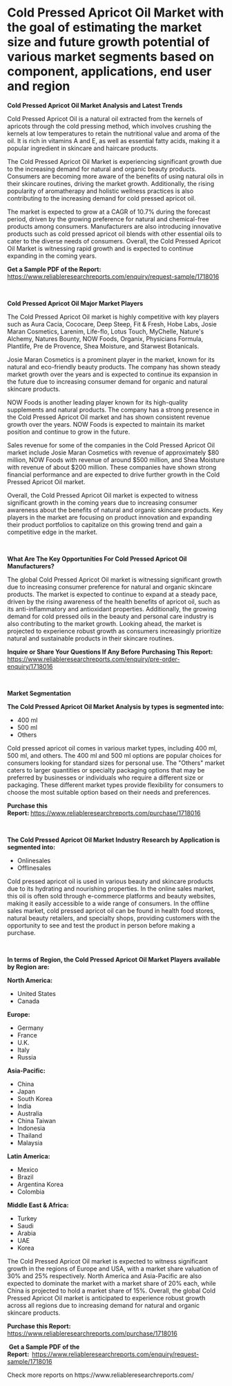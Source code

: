 <p><h1>Cold Pressed Apricot Oil Market with the goal of estimating the market size and future growth potential of various market segments based on component, applications, end user and region</h1></p><p><strong>Cold Pressed Apricot Oil Market Analysis and Latest Trends</strong></p>
<p><p>Cold Pressed Apricot Oil is a natural oil extracted from the kernels of apricots through the cold pressing method, which involves crushing the kernels at low temperatures to retain the nutritional value and aroma of the oil. It is rich in vitamins A and E, as well as essential fatty acids, making it a popular ingredient in skincare and haircare products.</p><p>The Cold Pressed Apricot Oil Market is experiencing significant growth due to the increasing demand for natural and organic beauty products. Consumers are becoming more aware of the benefits of using natural oils in their skincare routines, driving the market growth. Additionally, the rising popularity of aromatherapy and holistic wellness practices is also contributing to the increasing demand for cold pressed apricot oil.</p><p>The market is expected to grow at a CAGR of 10.7% during the forecast period, driven by the growing preference for natural and chemical-free products among consumers. Manufacturers are also introducing innovative products such as cold pressed apricot oil blends with other essential oils to cater to the diverse needs of consumers. Overall, the Cold Pressed Apricot Oil Market is witnessing rapid growth and is expected to continue expanding in the coming years.</p></p>
<p><strong>Get a Sample PDF of the Report:&nbsp;</strong> <a href="https://www.reliableresearchreports.com/enquiry/request-sample/1718016">https://www.reliableresearchreports.com/enquiry/request-sample/1718016</a></p>
<p>&nbsp;</p>
<p><strong>Cold Pressed Apricot Oil Major Market Players</strong></p>
<p><p>The Cold Pressed Apricot Oil market is highly competitive with key players such as Aura Cacia, Cococare, Deep Steep, Fit & Fresh, Hobe Labs, Josie Maran Cosmetics, Larenim, Life-flo, Lotus Touch, MyChelle, Nature's Alchemy, Natures Bounty, NOW Foods, Organix, Physicians Formula, Plantlife, Pre de Provence, Shea Moisture, and Starwest Botanicals. </p><p>Josie Maran Cosmetics is a prominent player in the market, known for its natural and eco-friendly beauty products. The company has shown steady market growth over the years and is expected to continue its expansion in the future due to increasing consumer demand for organic and natural skincare products. </p><p>NOW Foods is another leading player known for its high-quality supplements and natural products. The company has a strong presence in the Cold Pressed Apricot Oil market and has shown consistent revenue growth over the years. NOW Foods is expected to maintain its market position and continue to grow in the future.</p><p>Sales revenue for some of the companies in the Cold Pressed Apricot Oil market include Josie Maran Cosmetics with revenue of approximately $80 million, NOW Foods with revenue of around $500 million, and Shea Moisture with revenue of about $200 million. These companies have shown strong financial performance and are expected to drive further growth in the Cold Pressed Apricot Oil market. </p><p>Overall, the Cold Pressed Apricot Oil market is expected to witness significant growth in the coming years due to increasing consumer awareness about the benefits of natural and organic skincare products. Key players in the market are focusing on product innovation and expanding their product portfolios to capitalize on this growing trend and gain a competitive edge in the market.</p></p>
<p>&nbsp;</p>
<p><strong>What Are The Key Opportunities For Cold Pressed Apricot Oil Manufacturers?</strong></p>
<p><p>The global Cold Pressed Apricot Oil market is witnessing significant growth due to increasing consumer preference for natural and organic skincare products. The market is expected to continue to expand at a steady pace, driven by the rising awareness of the health benefits of apricot oil, such as its anti-inflammatory and antioxidant properties. Additionally, the growing demand for cold pressed oils in the beauty and personal care industry is also contributing to the market growth. Looking ahead, the market is projected to experience robust growth as consumers increasingly prioritize natural and sustainable products in their skincare routines.</p></p>
<p><strong>Inquire or Share Your Questions If Any Before Purchasing This Report:</strong> <a href="https://www.reliableresearchreports.com/enquiry/pre-order-enquiry/1718016">https://www.reliableresearchreports.com/enquiry/pre-order-enquiry/1718016</a></p>
<p>&nbsp;</p>
<p><strong>Market Segmentation</strong></p>
<p><strong>The Cold Pressed Apricot Oil Market Analysis by types is segmented into:</strong></p>
<p><ul><li>400 ml</li><li>500 ml</li><li>Others</li></ul></p>
<p><p>Cold pressed apricot oil comes in various market types, including 400 ml, 500 ml, and others. The 400 ml and 500 ml options are popular choices for consumers looking for standard sizes for personal use. The "Others" market caters to larger quantities or specialty packaging options that may be preferred by businesses or individuals who require a different size or packaging. These different market types provide flexibility for consumers to choose the most suitable option based on their needs and preferences.</p></p>
<p><strong>Purchase this Report:&nbsp;</strong><a href="https://www.reliableresearchreports.com/purchase/1718016">https://www.reliableresearchreports.com/purchase/1718016</a></p>
<p>&nbsp;</p>
<p><strong>The Cold Pressed Apricot Oil Market Industry Research by Application is segmented into:</strong></p>
<p><ul><li>Onlinesales</li><li>Offlinesales</li></ul></p>
<p><p>Cold pressed apricot oil is used in various beauty and skincare products due to its hydrating and nourishing properties. In the online sales market, this oil is often sold through e-commerce platforms and beauty websites, making it easily accessible to a wide range of consumers. In the offline sales market, cold pressed apricot oil can be found in health food stores, natural beauty retailers, and specialty shops, providing customers with the opportunity to see and test the product in person before making a purchase.</p></p>
<p>&nbsp;</p>
<p><strong>In terms of Region, the Cold Pressed Apricot Oil Market Players available by Region are:</strong></p>
<p>
    <p> <strong> North America: </strong>
        <ul>
            <li>United States</li>
            <li>Canada</li>
        </ul>
        </p> 
    <p> <strong> Europe: </strong>
        <ul>
            <li>Germany</li>
            <li>France</li>
            <li>U.K.</li>
            <li>Italy</li>
            <li>Russia</li>
        </ul>
        </p> 
    <p> <strong> Asia-Pacific: </strong>
        <ul>
            <li>China</li>
            <li>Japan</li>
            <li>South Korea</li>
            <li>India</li>
            <li>Australia</li>
            <li>China Taiwan</li>
            <li>Indonesia</li>
            <li>Thailand</li>
            <li>Malaysia</li>
        </ul>
        </p> 
    <p> <strong> Latin America: </strong>
        <ul>
            <li>Mexico</li>
            <li>Brazil</li>
            <li>Argentina Korea</li>
            <li>Colombia</li>
        </ul>
        </p> 
    <p> <strong> Middle East & Africa: </strong>
        <ul>
            <li>Turkey</li>
            <li>Saudi</li>
            <li>Arabia</li>
            <li>UAE</li>
            <li>Korea</li>
        </ul>
    </p>
    </p>
<p><p>The Cold Pressed Apricot Oil market is expected to witness significant growth in the regions of Europe and USA, with a market share valuation of 30% and 25% respectively. North America and Asia-Pacific are also expected to dominate the market with a market share of 20% each, while China is projected to hold a market share of 15%. Overall, the global Cold Pressed Apricot Oil market is anticipated to experience robust growth across all regions due to increasing demand for natural and organic skincare products.</p></p>
<p><strong>Purchase this Report: </strong><a href="https://www.reliableresearchreports.com/purchase/1718016">https://www.reliableresearchreports.com/purchase/1718016</a></p>
<p>&nbsp;<strong>Get a Sample PDF of the Report:&nbsp;&nbsp;</strong><a href="https://www.reliableresearchreports.com/enquiry/request-sample/1718016">https://www.reliableresearchreports.com/enquiry/request-sample/1718016</a></p>
<p><strong></strong></p>
<p>Check more reports on https://www.reliableresearchreports.com/</p>